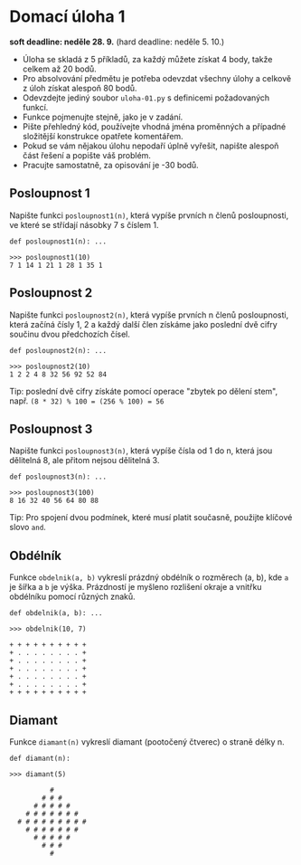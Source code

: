 # Domací úloha 1

**soft deadline: neděle 28. 9.**
(hard deadline: neděle 5. 10.)

* Úloha se skladá z 5 příkladů, za každý můžete získat 4 body, takže celkem až
  20 bodů.
* Pro absolvování předmětu je potřeba odevzdat všechny úlohy a celkově z úloh
  získat alespoň 80 bodů.
* Odevzdejte jediný soubor `uloha-01.py` s definicemi požadovaných funkcí.
* Funkce pojmenujte stejně, jako je v zadání.
* Pište přehledný kód, používejte vhodná jména proměnných a případné složitější
  konstrukce opatřete komentářem.
* Pokud se vám nějakou úlohu nepodaří úplně vyřešit, napište alespoň část
  řešení a popište váš problém.
* Pracujte samostatně, za opisování je -30 bodů.

## Posloupnost 1

Napište funkci `posloupnost1(n)`, která vypíše prvních n členů posloupnosti,
ve které se střídají násobky 7 s číslem 1.

    def posloupnost1(n): ...

    >>> posloupnost1(10)
    7 1 14 1 21 1 28 1 35 1

## Posloupnost 2

Napište funkci `posloupnost2(n)`, která vypíše prvních n členů posloupnosti,
která začíná čísly 1, 2 a každý další člen získáme jako poslední dvě cifry
součinu dvou předchozích čísel.

    def posloupnost2(n): ...

    >>> posloupnost2(10)
    1 2 2 4 8 32 56 92 52 84

Tip: poslední dvě cifry získáte pomocí operace "zbytek po dělení stem", např.
`(8 * 32) % 100 = (256 % 100) = 56`


## Posloupnost 3

Napište funkci `posloupnost3(n)`, která vypíše čísla od 1 do n, která jsou
dělitelná 8, ale přitom nejsou dělitelná 3.

    def posloupnost3(n): ...

    >>> posloupnost3(100)
    8 16 32 40 56 64 80 88

Tip: Pro spojení dvou podmínek, které musí platit současně, použijte klíčové
slovo `and`.

## Obdélník

Funkce `obdelnik(a, b)` vykreslí prázdný obdélník o rozměrech (a, b), kde `a`
je šířka a `b` je výška. Prázdností je myšleno rozlišení okraje a vnitřku
obdélníku pomocí různých znaků.

    def obdelnik(a, b): ...

    >>> obdelnik(10, 7)

    + + + + + + + + + +
    + . . . . . . . . +
    + . . . . . . . . +
    + . . . . . . . . +
    + . . . . . . . . +
    + . . . . . . . . +
    + + + + + + + + + +


## Diamant

Funkce `diamant(n)` vykreslí diamant (pootočený čtverec) o straně délky n.

    def diamant(n):

    >>> diamant(5)

              #
            # # #
          # # # # #
        # # # # # # #
      # # # # # # # # #
        # # # # # # #
          # # # # #
            # # #
              #
